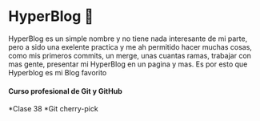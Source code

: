 # HyperBlog 💚
HyperBlog es un simple nombre y no tiene nada interesante de mi parte, pero a sido una exelente practica y me ah permitido hacer muchas cosas, como mis primeros commits, un merge, unas cuantas ramas, trabajar con mas gente, presentar mi HyperBlog en un pagina y mas. Es por esto que Hyperblog es mi Blog favorito   

#### Curso profesional de Git y GitHub
*Clase 38
*Git cherry-pick